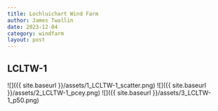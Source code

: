 ```yaml
---
title: Lochluichart Wind Farm
author: James Twallin
date: 2023-12-04
category: windfarm
layout: post
---
```

LCLTW-1
-------------
![]({{ site.baseurl }}/assets/1_LCLTW-1_scatter.png)
![]({{ site.baseurl }}/assets/2_LCLTW-1_pcey.png)
![]({{ site.baseurl }}/assets/3_LCLTW-1_p50.png)

